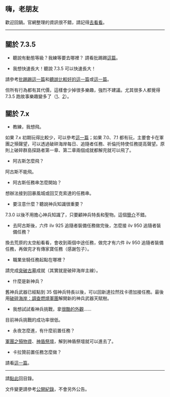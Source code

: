 ## 嗨，老朋友

歡迎回鍋。官網整理的資訊很不錯，請記得[去看看](https://worldofwarcraft.com/zh-tw/game/returning-players-guide)。

---

## 關於 7.3.5

- 聽說有動態等級？我練等要去哪裡？
  請看批踢踢[這篇](https://www.ptt.cc/bbs/WOW/M.1510551609.A.BD3.html)。

- 我想快速長大！聽說 7.3.5 可以快速長大！

請參考[批踢踢這一篇](https://www.ptt.cc/bbs/WOW/M.1517027609.A.4E2.html)和[聽說比較好的這一篇](https://www.ptt.cc/bbs/WOW/M.1517479672.A.1FF.html)或[這一篇](https://www.ptt.cc/bbs/WOW/M.1518020136.A.583.html)。

但所有行為都有其代價，這樣會少掉很多樂趣，強烈不建議。尤其很多人都覺得 7.3.5 跑故事樂趣變多了（[1](https://www.reddit.com/r/wow/comments/7tf5i0/i_really_enjoy_the_735_leveling_experience/)、[2](https://www.reddit.com/r/wow/comments/6x1u79/with_all_the_new_quest_and_zone_content_in_73_it/)）。

## 關於 7.x

- 教練，我想飛。

如果 7.x 初期玩得比較少，可以參考[這一篇](http://blog.xuite.net/i20jay/wow/446850986-%E3%80%907.0.3+%E9%AD%94%E7%8D%B8%E4%B8%96%E7%95%8C%E3%80%91+%E6%83%B3%E9%A3%9B%E5%B0%B1%E4%BE%86%E8%A1%9D%E8%81%B2%E6%9C%9B%EF%BC%8C%E7%87%83%E7%87%92%E8%BB%8D%E5%9C%98%E8%81%B2%E6%9C%9B%E5%85%A8%E6%94%BB%E7%95%A5)；如果 7.0、7.1 都有玩，主要會卡在軍團之殞聲望，可以透過破碎海岸每日、追隨者任務、祈倫托特使任務提高聲望。原則上破碎群島探路者第一章、第二章兩個成就都解完就可以飛了。

- 阿古斯怎麼飛？

阿古斯不能飛。

- 阿古斯任務串怎麼開始？

想辦法接到回暴風城或回艾克索達的任務串。

- 要注意什麼？聽說神兵知識很重要？

7.3.0 以後不用擔心神兵知識了，只要顧神兵特長和聖物。這個[簡介](https://www.ptt.cc/bbs/WOW/M.1504451362.A.F0B.html)不錯。

- 去阿古斯後，六件 ilv 925 追隨者裝備任務做完後，怎麼接 ilv 950 追隨者裝備任務？

換去荒原的太空船看看，會收到兩個中途任務，做完才有六件 ilv 950 追隨者裝備任務，再做完才有傳家寶任務（感謝包子）。

- 職業坐騎任務起點在哪裡？

請完成[突破古墓](http://www.wowhead.com/achievement=11546/breaching-the-tomb)成就（其實就是破碎海岸主線）。

- 什麼是新神兵？

舊神兵武器已經點到 35 個神兵特長以後，可以回新達拉然找卡德加接任務。最後用[破碎海岸：調查燃燒軍團](http://www.wowhead.com/quest=46765/the-broken-shore-investigating-the-legion#comments)解開新的神兵武器天賦樹。

- 我想試試看神兵挑戰，拿[很酷的外觀](http://www.wowhead.com/challenging-artifact-weapon-appearances)……

目前神兵挑戰的成功率很低。

- 永夜怎麼進，有什麼前置任務？

[軍團之殞物資](http://www.wowhead.com/quest=46286/legionfall-supplies)、[神盾祭壇](http://www.wowhead.com/quest=46244/altar-of-the-aegis)，解到神盾祭壇就可以進去了。

- 卡拉贊前置任務怎麼做？

請看[這一篇](http://www.wowhead.com/quest=45422/edict-of-the-god-king)。

---

請[點此](https://dalechou.github.io/wow/)回目錄。

文件變更請參考[公開紀錄](https://github.com/dalechou/wow/commits/master/oldfriends.md)，不會另外公告。
